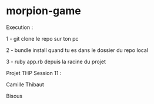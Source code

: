 # morpion-game
Execution :

1 - git clone le repo sur ton pc

2 - bundle install quand tu es dans le dossier du repo local

3 - ruby app.rb depuis la racine du projet


Projet THP Session 11 :

Camille 
Thibaut


Bisous
